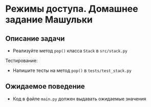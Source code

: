 # Режимы доступа. Домашнее задание Машульки

## Описание задачи

- Реализуйте метод `pop()` класса `Stack` в `src/stack.py`

Тестирование:
- Напишите тесты на метод `pop()` в `tests/test_stack.py`

## Ожидаемое поведение
- Код в файле `main.py` должен выдавать ожидаемые значения
